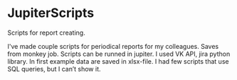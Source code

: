 # JupiterScripts
Scripts for report creating. 

I've made couple scripts for periodical reports for my colleagues. Saves from monkey job.
Scripts can be runned in jupiter. I used VK API, jira python library. In first example data are saved in xlsx-file.
I had few scripts that use SQL queries, but I can’t show it.
